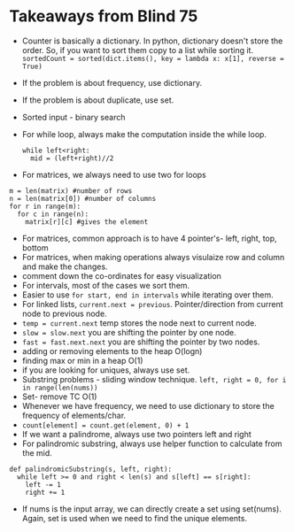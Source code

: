# Takeaways from Blind 75

- Counter is basically a dictionary. In python, dictionary doesn't store the order. So, if you want to sort them copy to a list while sorting it. `sortedCount = sorted(dict.items(), key = lambda x: x[1], reverse = True)`
- If the problem is about frequency, use dictionary.
- If the problem is about duplicate, use set.
- Sorted input - binary search
- For while loop, always make the computation inside the while loop.

  ```
  while left<right:
    mid = (left+right)//2
  ```

- For matrices, we always need to use two for loops

```
m = len(matrix) #number of rows
n = len(matrix[0]) #number of columns
for r in range(m):
  for c in range(n):
    matrix[r][c] #gives the element
```

- For matrices, common approach is to have 4 pointer's- left, right, top, bottom
- For matrices, when making operations always visulaize row and column and make the changes.
- comment down the co-ordinates for easy visualization
- For intervals, most of the cases we sort them. 
- Easier to use `for start, end in intervals` while iterating over them. 
- For linked lists, `current.next = previous`. Pointer/direction from current node to previous node.
- `temp = current.next` temp stores the node next to current node. 
- `slow = slow.next` you are shifting the pointer by one node. 
- `fast = fast.next.next` you are shifting the pointer by two nodes. 
- adding or removing elements to the heap O(logn)
- finding max or min in a heap O(1)
- if you are looking for uniques, always use set. 
- Substring problems - sliding window technique. `left, right = 0, for i in range(len(nums))`
- Set- remove TC O(1)
- Whenever we have frequency, we need to use dictionary to store the frequency of elements/char.
- `count[element] = count.get(element, 0) + 1`
- If we want a palindrome, always use two pointers left and right
- For palindromic substring, always use helper function to calculate from the mid. 
```
def palindromicSubstring(s, left, right):
  while left >= 0 and right < len(s) and s[left] == s[right]:
    left -= 1
    right += 1
```
- If nums is the input array, we can directly create a set using set(nums). Again, set is used when we need to find the unique elements. 
